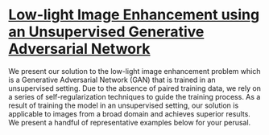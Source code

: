 # <b><u>Low-light Image Enhancement using an Unsupervised Generative Adversarial Network</u></b>

We present our solution to the low-light image enhancement problem which is a Generative Adversarial Network (GAN) that is trained in an unsupervised setting. Due to the absence of paired training data, we rely on a series of self-regularization techniques to guide the training process. As a result of training the model in an unsupervised setting, our solution is applicable to images from a broad domain and achieves superior results. We present a handful of representative examples below for your perusal.
